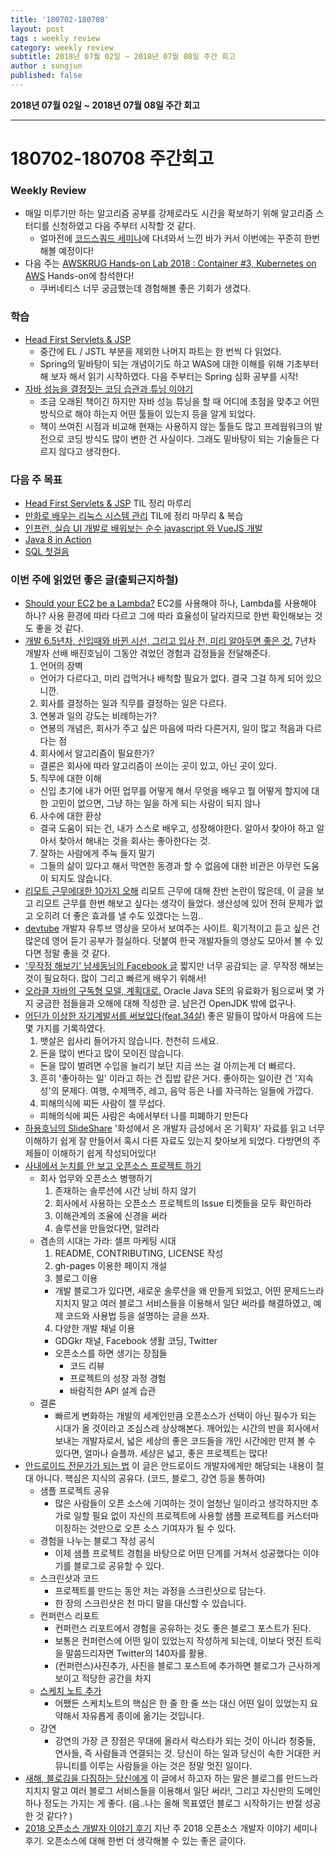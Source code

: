 ```yaml
---
title: '180702-180708'  
layout: post  
tags : weekly review
category: weekly review
subtitle: 2018년 07월 02일 ~ 2018년 07월 08일 주간 회고
author : sungjun
published: false
---
```


**2018년 07월 02일 ~ 2018년 07월 08일 주간 회고** 

---

# 180702-180708 주간회고

### Weekly Review
- 매일 미루기만 하는 알고리즘 공부를 강제로라도 시간을 확보하기 위해 알고리즘 스터디를 신청하였고 다음 주부터 시작할 것 같다.
  - 얼마전에 [코드스쿼드 세미나](https://gwonsungjun.github.io/seminar/2018/06/27/codesquadSeminar/#)에 다녀와서 느낀 바가 커서 이번에는 꾸준히 한번 해볼 예정이다!
- 다음 주는 [AWSKRUG Hands-on Lab 2018 : Container #3, Kubernetes on AWS](https://www.meetup.com/ko-KR/awskrug/events/251854018/) Hands-on에 참석한다!
  - 쿠버네티스 너무 궁금했는데 경험해볼 좋은 기회가 생겼다.

### 학습
- [Head First Servlets & JSP](http://book.interpark.com/product/BookDisplay.do?_method=detail&sc.prdNo=201946010)
  - 중간에 EL / JSTL 부분을 제외한 나머지 파트는 한 번씩 다 읽었다.
  - Spring의 밑바탕이 되는 개념이기도 하고 WAS에 대한 이해를 위해 기초부터 해 보자 해서 읽기 시작하였다. 다음 주부터는 Spring 심화 공부를 시작!
- [자바 성능을 결정짓는 코딩 습관과 튜닝 이야기 ](http://book.naver.com/bookdb/book_detail.nhn?bid=4441100)
  - 조금 오래된 책이긴 하지만 자바 성능 튜닝을 할 때 어디에 초점을 맞추고 어떤 방식으로 해야 하는지 어떤 툴들이 있는지 등을 알게 되었다.
  - 책이 쓰여진 시점과 비교해 현재는 사용하지 않는 툴들도 많고 프레웜워크의 발전으로 코딩 방식도 많이 변한 건 사실이다. 그래도 밑바탕이 되는 기술들은 다르지 않다고 생각한다.

### 다음 주 목표
- [Head First Servlets & JSP](http://book.interpark.com/product/BookDisplay.do?_method=detail&sc.prdNo=201946010) TIL 정리 마루리
- [만화로 배우는 리눅스 시스템 관리](http://book.naver.com/bookdb/book_detail.nhn?bid=10995037) TIL에 정리 마무리 & 복습
- [인프런, 실습 UI 개발로 배워보는 순수 javascript 와 VueJS 개발](https://www.inflearn.com/course/%EC%88%9C%EC%88%98js-vuejs-%EA%B0%9C%EB%B0%9C-%EA%B0%95%EC%A2%8C/)
- [Java 8 in Action](http://book.naver.com/bookdb/book_detail.nhn?bid=8883567)
- [SQL 첫걸음](http://book.naver.com/bookdb/book_detail.nhn?bid=9738902)

### 이번 주에 읽었던 좋은 글(출퇴근지하철)
- [Should your EC2 be a Lambda?](https://servers.lol/) EC2를 사용해야 하나, Lambda를 사용해야 하나? 사용 환경에 따라 다르고 그에 따라 효율성이 달라지므로 한번 확인해보는 것도 좋을 것 같다. 
- [개발 6.5년차, 신입때와 바뀐 시선, 그리고 입사 전, 미리 알아두면 좋은 것.](https://medium.com/@baejinho/%EA%B0%9C%EB%B0%9C-6-5%EB%85%84%EC%B0%A8-%EC%8B%A0%EC%9E%85%EB%95%8C%EC%99%80-%EB%B0%94%EB%80%90-%EC%8B%9C%EC%84%A0-%EA%B7%B8%EB%A6%AC%EA%B3%A0-%EC%9E%85%EC%82%AC-%EC%A0%84-%EB%AF%B8%EB%A6%AC-%EC%95%8C%EC%95%84%EB%91%90%EB%A9%B4-%EC%A2%8B%EC%9D%80-%EA%B2%83-2f3250e2bddc) 7년차 개발자 선배 배진호님이 그동안 겪었던 경험과 감정들을 전달해준다.
  1. 언어의 장벽
  - 언어가 다르다고, 미리 겁먹거나 배척할 필요가 없다. 결국 그걸 하게 되어 있으니깐.
  2. 회사를 결정하는 일과 직무를 결정하는 일은 다르다.
  3. 연봉과 일의 강도는 비례하는가?
  - 연봉의 개념은, 회사가 주고 싶은 마음에 따라 다른거지, 일이 많고 적음과 다르다는 점
  4. 회사에서 알고리즘이 필요한가?
  - 결론은 회사에 따라 알고리즘이 쓰이는 곳이 있고, 아닌 곳이 있다.
  5. 직무에 대한 이해
  - 신입 초기에 내가 어떤 업무를 어떻게 해서 무엇을 배우고 뭘 어떻게 할지에 대한 고민이 없으면, 그냥 하는 일을 하게 되는 사람이 되지 않나
  6. 사수에 대한 환상
  - 결국 도움이 되는 건, 내가 스스로 배우고, 성장해야한다. 알아서 찾아야 하고 알아서 찾아서 해내는 것을 회사는 좋아한다는 것.
  7. 잘하는 사람에게 주눅 들지 말기
  - 그들의 삶이 있다고 해서 막연한 동경과 할 수 없음에 대한 비관은 아무런 도움이 되지도 않습니다.
- [리모트 근무에대한 10가지 오해](http://dev.goodoc.co.kr/?p=233) 리모트 근무에 대해 찬반 논란이 많은데, 이 글을 보고 리모트 근무를 한번 해보고 싶다는 생각이 들었다. 생산성에 있어 전혀 문제가 없고 오히려 더 좋은 효과를 낼 수도 있겠다는 느낌..
- [devtube](https://dev.tube/) 개발자 유투브 영상을 모아서 보여주는 사이트. 획기적이고 듣고 싶은 건 많은데 영어 듣기 공부가 절실하다. 덧붙여 한국 개발자들의 영상도 모아서 볼 수 있다면 정말 좋을 것 같다.
- ['무작정 해보기' 남세동님의 Facebook 글](https://m.facebook.com/story.php?story_fbid=1709484132443779&id=100001466253230) 짧지만 너무 공감되는 글. 무작정 해보는 것이 필요하다. 많이 그리고 빠르게 배우기 위해서!
- [오라클 자바의 구독형 모델, 계획대로.](http://blog.hazard.kr/archives/970) Oracle Java SE의 유료화가 됨으로써 몇 가지 궁금한 점들을과 오해에 대해 작성한 글. 남은건 OpenJDK 밖에 없구나.
- [어딘가 이상한 자기계발서를 써보았다(feat.34살)](https://brunch.co.kr/@roysday/201?f=fp) 좋은 말들이 많아서 마음에 드는 몇 가지를 기록하였다.
  1. 뱃살은 쉽사리 들어가지 않습니다. 천천히 드세요.
  2. 돈을 많이 번다고 많이 모이진 않습니다.
  - 돈을 많이 벌려면 수입을 늘리기 보단 지금 쓰는 걸 아끼는게 더 빠르다.
  3. 흔히 '좋아하는 일' 이라고 하는 건 집밥 같은 거다.
  좋아하는 일이란 건 '지속성'의 문제다.
  여행, 수제맥주, 레고, 음악 등은 나를 자극하는 일들에 가깝다.
  4. 피해의식에 찌든 사람이 젤 무섭다.
  - 피해의식에 찌든 사람은 속에서부터 나를 피폐하기 만든다
- [하용호님의 SlideShare](https://www.slideshare.net/yongho) '화성에서 온 개발자 금성에서 온 기획자' 자료를 읽고 너무 이해하기 쉽게 잘 만들어서 혹시 다른 자료도 있는지 찾아보게 되었다. 다방면의 주제들이 이해하기 쉽게 작성되어있다!
- [사내에서 눈치를 안 보고 오픈소스 프로젝트 하기](http://kimjihyok.info/2017/09/27/%EC%82%AC%EB%82%B4%EC%97%90%EC%84%9C-%EB%88%88%EC%B9%98%EB%A5%BC-%EC%95%88-%EB%B3%B4%EA%B3%A0-%EC%98%A4%ED%94%88%EC%86%8C%EC%8A%A4-%ED%94%84%EB%A1%9C%EC%A0%9D%ED%8A%B8-%ED%95%98%EA%B8%B0/)
  - 회사 업무와 오픈소스 병행하기
    1. 존재하는 솔루션에 시간 낭비 하지 않기
    2. 회사에서 사용하는 오픈소스 프로젝트의 Issue 티켓들을 모두 확인하라
    3. 이해관계의 조율에 신경을 써라
    4. 솔루션을 만들었다면, 알려라
  - 겸손의 시대는 가라: 셀프 마케팅 시대
    1. README, CONTRIBUTING, LICENSE 작성
    2. gh-pages 이용한 페이지 개설
    3. 블로그 이용
      - 개발 블로그가 있다면, 새로운 솔루션을 왜 만들게 되었고, 어떤 문제드느라 지치지 말고 여러 블로그 서비스들을 이용해서 일단 써라를 해결하였고, 예제 코드와 사용법 등을 설명하는 글을 쓰자.
    4. 다양한 개발 채널 이용
      - GDGkr 채널, Facebook 생활 코딩, Twitter
    - 오픈소스를 하면 생기는 장점들
      - 코드 리뷰
      - 프로젝트의 성장 과정 경험
      - 바람직한 API 설계 습관
  - 결론
    - 빠르게 변화하는 개발의 세계인만큼 오픈소스가 선택이 아닌 필수가 되는 시대가 올 것이라고 조심스레 상상해본다. 깨어있는 시간의 반을 회사에서 보내는 개발자로서, 넓은 세상의 좋은 코드들을 개인 시간에만 만져 볼 수 있다면, 얼마나 슬플까. 세상은 넓고, 좋은 프로젝트는 많다!
- [안드로이드 전문가가 되는 법](https://academy.realm.io/kr/posts/droidcon-boston-chiu-ki-chan-how-to-be-an-android-expert/#%EC%8A%A4%EC%BC%80%EC%B9%98%EB%85%B8%ED%8A%B8-%EC%B6%94%EA%B0%80) 이 글은 안드로이드 개발자에게만 해당되는 내용이 절대 아니다. 핵심은 지식의 공유다. (코드, 블로그, 강연 등을 통하여)
  - 샘플 프로젝트 공유
    - 많은 사람들이 오픈 소스에 기여하는 것이 엄청난 일이라고 생각하지만 추가로 일할 필요 없이 자신의 프로젝트에 사용할 샘플 프로젝트를 커스터마이징하는 것만으로 오픈 소스 기여자가 될 수 있다.
  - 경험을 나누는 블로그 작성 공식
    - 이제 샘플 프로젝트 경험을 바탕으로 어떤 단계를 거쳐서 성공했다는 이야기를 블로그로 공유할 수 있다.
  - 스크린샷과 코드
    - 프로젝트를 만드는 동안 저는 과정을 스크린샷으로 담는다.
    - 한 장의 스크린샷은 천 마디 말을 대신할 수 있습니다.
  - 컨퍼런스 리포트
    - 컨퍼런스 리포트에서 경험을 공유하는 것도 좋은 블로그 포스트가 된다.
    - 보통은 컨퍼런스에 어떤 일이 있었는지 작성하게 되는데, 이보다 멋진 트릭을 말씀드리자면 Twitter의 140자를 활용.
    - (컨퍼런스)사진추가, 사진을 블로그 포스트에 추가하면 블로그가 근사하게 보이고 적당한 공간을 차지
  - [스케치 노트 추가](http://blog.sqisland.com/2015/03/sketchnoting-an-engineers-approach.html)
    - 어쨌든 스케치노트의 핵심은 한 줄 한 줄 쓰는 대신 어떤 일이 있었는지 요약해서 자유롭게 종이에 옮기는 것입니다.
  - 강연
    - 강연의 가장 큰 장점은 무대에 올라서 락스타가 되는 것이 아니라 청중들, 연사들, 즉 사람들과 연결되는 것. 당신이 하는 일과 당신이 속한 거대한 커뮤니티를 이루는 사람들을 아는 것은 정말 멋진 일이다.
- [새해, 블로깅을 다짐하는 당신에게](https://minieetea.com/2016/01/archives/4332) 이 글에서 하고자 하는 말은 블로그를 만드느라 지치지 말고 여러 블로그 서비스들을 이용해서 일단 써라!, 그리고 자신만의 도메인 하나 정도는 가지는 게 좋다. (음..나는 올해 목표였던 블로그 시작하기는 반절 성공한 것 같다? )
- [2018 오픈소스 개발자 이야기 후기](https://nesoy.github.io/articles/2018-07/Opensource-Meetup#) 지난 주 2018 오픈소스 개발자 이야기 세미나 후기. 오픈소스에 대해 한번 더 생각해볼 수 있는 좋은 글이다.
